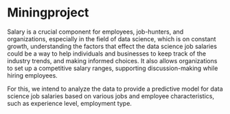 # Miningproject
Salary is a crucial component for employees, job-hunters, and organizations, especially in the field of data science, which is on constant growth, understanding the factors that effect the data science job salaries could be a way to help individuals and businesses to keep track of the industry trends, and making informed choices. It also allows organizations to set up a competitive salary ranges, supporting discussion-making while hiring employees.

For this, we intend to analyze the data to provide a predictive model for data science job salaries based on various jobs and employee characteristics, such as experience level, employment type.
